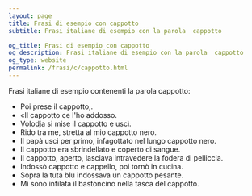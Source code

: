 ```yaml
---
layout: page
title: Frasi di esempio con cappotto 
subtitle: Frasi italiane di esempio con la parola  cappotto

og_title: Frasi di esempio con cappotto 
og_description: Frasi italiane di esempio con la parola  cappotto
og_type: website
permalink: /frasi/c/cappotto.html
---
```


Frasi italiane di esempio contenenti la parola cappotto:


- Poi prese il cappotto,.
- «Il cappotto ce l'ho addosso.
- Volodja si mise il cappotto e uscì.
- Rido tra me, stretta al mio cappotto nero.
- Il papà uscì per primo, infagottato nel lungo cappotto nero.
- Il cappotto era sbrindellato e coperto di sangue.
- Il cappotto, aperto, lasciava intravedere la fodera di pelliccia.
- Indossò cappotto e cappello, poi tornò in cucina.
- Sopra la tuta blu indossava un cappotto pesante.
- Mi sono infilata il bastoncino nella tasca del cappotto.
